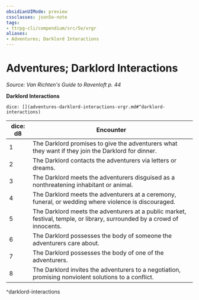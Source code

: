 ```yaml
---
obsidianUIMode: preview
cssclasses: json5e-note
tags:
- ttrpg-cli/compendium/src/5e/vrgr
aliases:
- Adventures; Darklord Interactions
---
```

# Adventures; Darklord Interactions
*Source: Van Richten's Guide to Ravenloft p. 44* 

**Darklord Interactions**

`dice: [](adventures-darklord-interactions-vrgr.md#^darklord-interactions)`

| dice: d8 | Encounter |
|----------|-----------|
| 1 | The Darklord promises to give the adventurers what they want if they join the Darklord for dinner. |
| 2 | The Darklord contacts the adventurers via letters or dreams. |
| 3 | The Darklord meets the adventurers disguised as a nonthreatening inhabitant or animal. |
| 4 | The Darklord meets the adventurers at a ceremony, funeral, or wedding where violence is discouraged. |
| 5 | The Darklord meets the adventurers at a public market, festival, temple, or library, surrounded by a crowd of innocents. |
| 6 | The Darklord possesses the body of someone the adventurers care about. |
| 7 | The Darklord possesses the body of one of the adventurers. |
| 8 | The Darklord invites the adventurers to a negotiation, promising nonviolent solutions to a conflict. |
^darklord-interactions